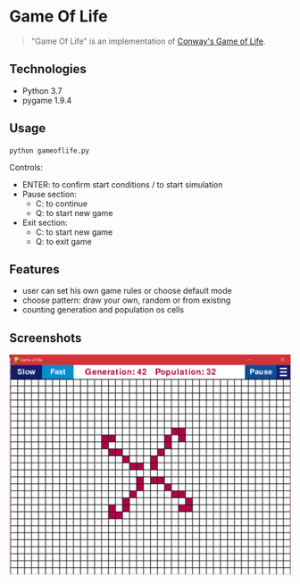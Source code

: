 # Game Of Life
>"Game Of Life" is an implementation of [Conway's Game of Life](https://en.wikipedia.org/wiki/Conway%27s_Game_of_Life).
## Technologies
- Python 3.7
- pygame 1.9.4
## Usage
`python gameoflife.py`

Controls:
- ENTER: to confirm start conditions / to start simulation
- Pause section:
    - C: to continue
    - Q: to start new game
- Exit section:
    - C: to start new game
    - Q: to exit game
## Features
- user can set his own game rules or choose default mode
- choose pattern: draw your own, random or from existing
- counting generation and population os cells
## Screenshots

![screenshot](images/scrn.png?raw=true "Optional Title")